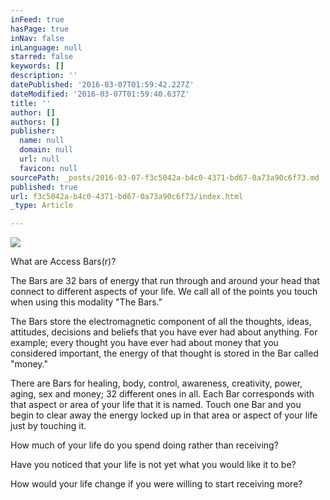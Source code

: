 ```yaml
---
inFeed: true
hasPage: true
inNav: false
inLanguage: null
starred: false
keywords: []
description: ''
datePublished: '2016-03-07T01:59:42.227Z'
dateModified: '2016-03-07T01:59:40.637Z'
title: ''
author: []
authors: []
publisher:
  name: null
  domain: null
  url: null
  favicon: null
sourcePath: _posts/2016-03-07-f3c5042a-b4c0-4371-bd67-0a73a90c6f73.md
published: true
url: f3c5042a-b4c0-4371-bd67-0a73a90c6f73/index.html
_type: Article

---
```

![](https://the-grid-user-content.s3-us-west-2.amazonaws.com/d105e1b3-06ad-4c5c-abb0-d69bd2a0717f.jpg)

What are Access Bars(r)?

The Bars are 32 bars of energy that run through and around your head that connect to different aspects of your life. We call all of the points you touch when using this modality "The Bars." 

The Bars store the electromagnetic component of all the thoughts, ideas, attitudes, decisions and beliefs that you have ever had about anything. For example; every thought you have ever had about money that you considered important, the energy of that thought is stored in the Bar called "money."

There are Bars for healing, body, control, awareness, creativity, power, aging, sex and money; 32 different ones in all. Each Bar corresponds with that aspect or area of your life that it is named. Touch one Bar and you begin to clear away the energy locked up in that area or aspect of your life just by touching it. 

How much of your life do you spend doing rather than receiving? 

Have you noticed that your life is not yet what you would like it to be? 

How would your life change if you were willing to start receiving more?